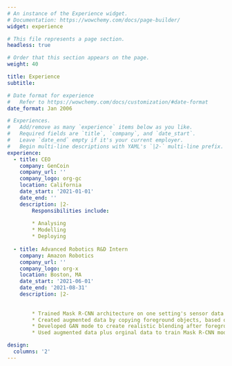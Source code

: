 ```yaml
---
# An instance of the Experience widget.
# Documentation: https://wowchemy.com/docs/page-builder/
widget: experience

# This file represents a page section.
headless: true

# Order that this section appears on the page.
weight: 40

title: Experience
subtitle:

# Date format for experience
#   Refer to https://wowchemy.com/docs/customization/#date-format
date_format: Jan 2006

# Experiences.
#   Add/remove as many `experience` items below as you like.
#   Required fields are `title`, `company`, and `date_start`.
#   Leave `date_end` empty if it's your current employer.
#   Begin multi-line descriptions with YAML's `|2-` multi-line prefix.
experience:
  - title: CEO
    company: GenCoin
    company_url: ''
    company_logo: org-gc
    location: California
    date_start: '2021-01-01'
    date_end: ''
    description: |2-
        Responsibilities include:
        
        * Analysing
        * Modelling
        * Deploying
        
  - title: Advanced Robotics R&D Intern
    company: Amazon Robotics
    company_url: ''
    company_logo: org-x
    location: Boston, MA
    date_start: '2021-06-01'
    date_end: '2021-08-31'
    description: |2-
        
        
        * Trained Mask R-CNN architecture on one setting's sensor data and tested on another setting's sensor data, in order to establish baseline result. 
        * Created augmented data by copying foreground objects, based on derived position, rotation, and scale distribution.
        * Developed GAN mode to create realistic blending after foreground placement.
        * Used augmented data plus orginal data to train Mask R-CNN model and achieved improvement in average precision and recall.

design:
  columns: '2'
---
```

